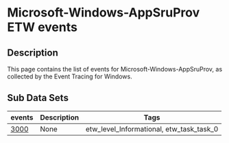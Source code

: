 # Microsoft-Windows-AppSruProv ETW events

## Description
This page contains the list of events for Microsoft-Windows-AppSruProv, as collected by the Event Tracing for Windows.

## Sub Data Sets
|events|Description|Tags|
|---|---|---|
|[3000](events/event-3000.md)|None|etw_level_Informational, etw_task_task_0|
